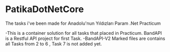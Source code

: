 # PatikaDotNetCore
The tasks i've been made for Anadolu'nun Yıldızları Param .Net Practicum

-This is a container solution for all tasks that placed in Practicum.
BandAPI is a Restful API project for first Task.
-BandAPI-V2 Marked files are contains all Tasks from 2 to 6 , Task 7 is not added yet.
